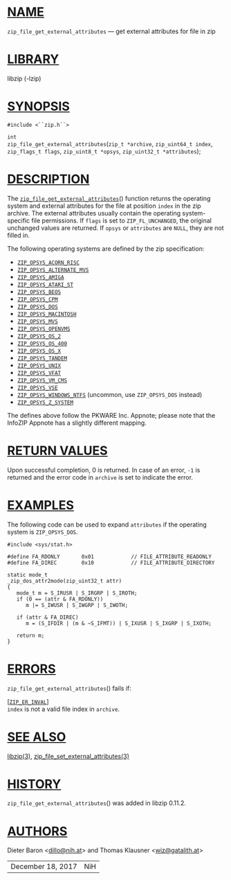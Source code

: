 # [NAME](#NAME)

`zip_file_get_external_attributes` — get external attributes for file in
zip

# [LIBRARY](#LIBRARY)

libzip (-lzip)

# [SYNOPSIS](#SYNOPSIS)

`#include <``zip.h``>`

`int`  
`zip_file_get_external_attributes`(`zip_t *archive`,
`zip_uint64_t index`, `zip_flags_t flags`, `zip_uint8_t *opsys`,
`zip_uint32_t *attributes`);

# [DESCRIPTION](#DESCRIPTION)

The
[`zip_file_get_external_attributes`](#zip_file_get_external_attributes)()
function returns the operating system and external attributes for the
file at position `index` in the zip archive. The external attributes
usually contain the operating system-specific file permissions. If
`flags` is set to `ZIP_FL_UNCHANGED`, the original unchanged values are
returned. If `opsys` or `attributes` are `NULL`, they are not filled in.

The following operating systems are defined by the zip specification:

- [`ZIP_OPSYS_ACORN_RISC`](#ZIP_OPSYS_ACORN_RISC)
- [`ZIP_OPSYS_ALTERNATE_MVS`](#ZIP_OPSYS_ALTERNATE_MVS)
- [`ZIP_OPSYS_AMIGA`](#ZIP_OPSYS_AMIGA)
- [`ZIP_OPSYS_ATARI_ST`](#ZIP_OPSYS_ATARI_ST)
- [`ZIP_OPSYS_BEOS`](#ZIP_OPSYS_BEOS)
- [`ZIP_OPSYS_CPM`](#ZIP_OPSYS_CPM)
- [`ZIP_OPSYS_DOS`](#ZIP_OPSYS_DOS)
- [`ZIP_OPSYS_MACINTOSH`](#ZIP_OPSYS_MACINTOSH)
- [`ZIP_OPSYS_MVS`](#ZIP_OPSYS_MVS)
- [`ZIP_OPSYS_OPENVMS`](#ZIP_OPSYS_OPENVMS)
- [`ZIP_OPSYS_OS_2`](#ZIP_OPSYS_OS_2)
- [`ZIP_OPSYS_OS_400`](#ZIP_OPSYS_OS_400)
- [`ZIP_OPSYS_OS_X`](#ZIP_OPSYS_OS_X)
- [`ZIP_OPSYS_TANDEM`](#ZIP_OPSYS_TANDEM)
- [`ZIP_OPSYS_UNIX`](#ZIP_OPSYS_UNIX)
- [`ZIP_OPSYS_VFAT`](#ZIP_OPSYS_VFAT)
- [`ZIP_OPSYS_VM_CMS`](#ZIP_OPSYS_VM_CMS)
- [`ZIP_OPSYS_VSE`](#ZIP_OPSYS_VSE)
- [`ZIP_OPSYS_WINDOWS_NTFS`](#ZIP_OPSYS_WINDOWS_NTFS) (uncommon, use
  `ZIP_OPSYS_DOS` instead)
- [`ZIP_OPSYS_Z_SYSTEM`](#ZIP_OPSYS_Z_SYSTEM)

The defines above follow the PKWARE Inc. Appnote; please note that the
InfoZIP Appnote has a slightly different mapping.

# [RETURN VALUES](#RETURN_VALUES)

Upon successful completion, 0 is returned. In case of an error, `-1` is
returned and the error code in `archive` is set to indicate the error.

# [EXAMPLES](#EXAMPLES)

The following code can be used to expand `attributes` if the operating
system is `ZIP_OPSYS_DOS`.

    #include <sys/stat.h>

    #define FA_RDONLY       0x01            // FILE_ATTRIBUTE_READONLY
    #define FA_DIREC        0x10            // FILE_ATTRIBUTE_DIRECTORY

    static mode_t
    _zip_dos_attr2mode(zip_uint32_t attr)
    {
       mode_t m = S_IRUSR | S_IRGRP | S_IROTH;
       if (0 == (attr & FA_RDONLY))
          m |= S_IWUSR | S_IWGRP | S_IWOTH;

       if (attr & FA_DIREC)
          m = (S_IFDIR | (m & ~S_IFMT)) | S_IXUSR | S_IXGRP | S_IXOTH;

       return m;
    }

# [ERRORS](#ERRORS)

`zip_file_get_external_attributes`() fails if:

\[[`ZIP_ER_INVAL`](#ZIP_ER_INVAL)\]  
`index` is not a valid file index in `archive`.

# [SEE ALSO](#SEE_ALSO)

[libzip(3)](libzip.md),
[zip_file_set_external_attributes(3)](zip_file_set_external_attributes.md)

# [HISTORY](#HISTORY)

`zip_file_get_external_attributes`() was added in libzip 0.11.2.

# [AUTHORS](#AUTHORS)

Dieter Baron \<[dillo@nih.at](mailto:dillo@nih.at)\> and Thomas Klausner
\<[wiz@gatalith.at](mailto:wiz@gatalith.at)\>

|                   |     |
|-------------------|-----|
| December 18, 2017 | NiH |
